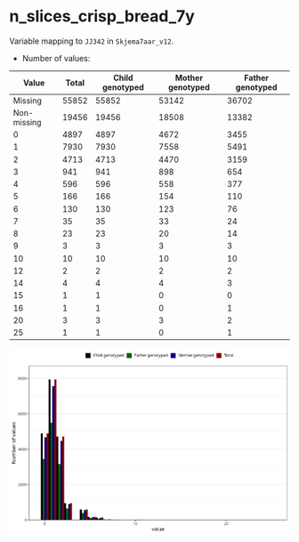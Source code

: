 # n_slices_crisp_bread_7y
Variable mapping to `JJ342` in `Skjema7aar_v12`.
- Number of values:

| Value | Total | Child genotyped | Mother genotyped | Father genotyped |
| ----- | ----- | --------------- | ---------------- | ---------------- |
| Missing | 55852 | 55852 | 53142 | 36702 |
| Non-missing | 19456 | 19456 | 18508 | 13382 |
| 0 | 4897 | 4897 | 4672 | 3455 |
| 1 | 7930 | 7930 | 7558 | 5491 |
| 2 | 4713 | 4713 | 4470 | 3159 |
| 3 | 941 | 941 | 898 | 654 |
| 4 | 596 | 596 | 558 | 377 |
| 5 | 166 | 166 | 154 | 110 |
| 6 | 130 | 130 | 123 | 76 |
| 7 | 35 | 35 | 33 | 24 |
| 8 | 23 | 23 | 20 | 14 |
| 9 | 3 | 3 | 3 | 3 |
| 10 | 10 | 10 | 10 | 10 |
| 12 | 2 | 2 | 2 | 2 |
| 14 | 4 | 4 | 4 | 3 |
| 15 | 1 | 1 | 0 | 0 |
| 16 | 1 | 1 | 0 | 1 |
| 20 | 3 | 3 | 3 | 2 |
| 25 | 1 | 1 | 0 | 1 |



![](n_slices_crisp_bread_7y_n.png)



